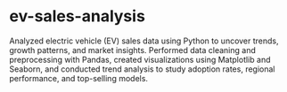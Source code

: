 # ev-sales-analysis
Analyzed electric vehicle (EV) sales data using Python to uncover trends, growth patterns, and market insights. Performed data cleaning and preprocessing with Pandas, created visualizations using Matplotlib and Seaborn, and conducted trend analysis to study adoption rates, regional performance, and top-selling models. 
